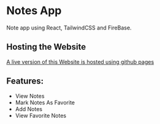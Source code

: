 # Notes App
Note app using React, TailwindCSS and FireBase.

## Hosting the Website
[A live version of this Website is hosted using github pages](https://nouraan-ahmed.github.io/Notes_App/#/)

## Features: 
* View Notes 
* Mark Notes As Favorite 
* Add Notes 
* View Favorite Notes

